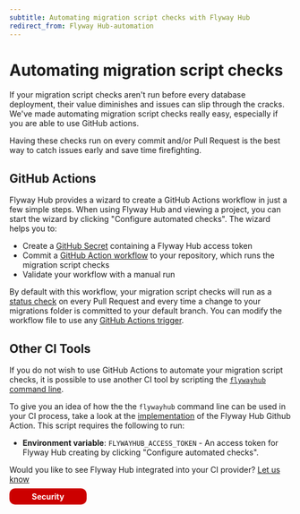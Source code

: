```yaml
---
subtitle: Automating migration script checks with Flyway Hub
redirect_from: Flyway Hub-automation
---
```


# Automating migration script checks

If your migration script checks aren't run before every database deployment, their value diminishes and issues can slip through the cracks. We've made automating migration script checks really easy, especially if you are able to use GitHub actions.

Having these checks run on every commit and/or Pull Request is the best way to catch issues early and save time firefighting.

## GitHub Actions

Flyway Hub provides a wizard to create a GitHub Actions workflow in just a few simple steps. When using Flyway Hub and viewing a project, you can start the wizard by clicking "Configure automated checks". The wizard helps you to:

- Create a <a href="https://docs.github.com/en/actions/security-guides/encrypted-secrets">GitHub Secret</a> containing a Flyway Hub access token
- Commit a <a href="https://docs.github.com/en/actions/automating-builds-and-tests/about-continuous-integration">GitHub Action workflow</a> to your repository, which runs the migration script checks
- Validate your workflow with a manual run

By default with this workflow, your migration script checks will run as a <a href="https://docs.github.com/en/pull-requests/collaborating-with-pull-requests/collaborating-on-repositories-with-code-quality-features/about-status-checks">status check</a> on every Pull Request and every time a change to your migrations folder is committed to your default branch. You can modify the workflow file to use any <a href="https://docs.github.com/en/actions/learn-github-actions/events-that-trigger-workflows">GitHub Actions trigger</a>.

## Other CI Tools

If you do not wish to use GitHub Actions to automate your migration script checks, it is possible to use another CI tool by scripting the <a href="Flyway Hub/Using the `flywayhub` command line">`flywayhub` command line</a>.

To give you an idea of how the the `flywayhub` command line can be used in your CI process, take a look at the <a href="https://github.com/red-gate/flyway-hub-migration-test/blob/main/entrypoint.sh">implementation</a> of the Flyway Hub Github Action. This script requires the following to run:

- **Environment variable**: `FLYWAYHUB_ACCESS_TOKEN` - An access token for Flyway Hub creating by clicking "Configure automated checks".

Would you like to see Flyway Hub integrated into your CI provider? <a href="mailto:flywayhub@red-gate.com">Let us know</a>

<a href="Flyway Hub/security"
        style="text-decoration: none; background: rgb(204,0,0); padding: 6px 40px; border-radius: 10px; color: white; font-weight: bold;">Security <i class="fa fa-arrow-right"></i></a>
